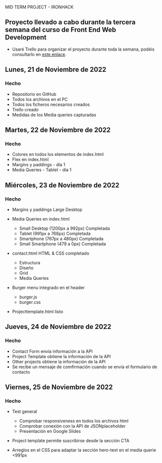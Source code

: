 MID TERM PROJECT - IRONHACK

## Proyecto llevado a cabo durante la tercera semana del curso de Front End Web Development

- Usaré Trello para organizar el proyecto durante toda la semana, podéis consultarlo en [este enlace](https://trello.com/b/FQW0PrE7/midterm-projects).

## Lunes, 21 de Noviembre de 2022

### Hecho

- Repositorio en GitHub
- Todos los archivos en el PC
- Todos los ficheros necesarios creados
- Trello creado
- Medidas de los Media queries capturadas

## Martes, 22 de Noviembre de 2022

### Hecho

- Colores en todos los elementos de index.html
- Flex en index.html
- Margins y paddings - día 1
- Media Queries - Tablet - día 1

## Miércoles, 23 de Noviembre de 2022

### Hecho

- Margins y paddings Large Desktop
- Media Queries en index.html

  - Small Desktop (1200px a 992px) Completada
  - Tablet (991px a 768px) Completada
  - Smartphone (767px a 480px) Completada
  - Small Smartphone (479 a 0px) Completada

- contact.html HTML & CSS completado

  - Estructura
  - Diseño
  - Grid
  - Media Queries

- Burger menu integrado en el header

  - burger.js
  - burger.css

- Projecttemplate.html listo

## Jueves, 24 de Noviembre de 2022

### Hecho

- Contact Form envía información a la API
- Project Template obtiene la información de la API
- Other projects obtiene la información de la API
- Se recibe un mensaje de comfirmación cuando se envía el formulario de contacto

## Viernes, 25 de Noviembre de 2022

### Hecho

- Test general

  - Comprobar responsiveness en todos los archivos html
  - Comprobar conexión con la API de JSONplaceholder
  - Presentación en Google Slides

- Project template permite suscribirse desde la sección CTA
- Arreglos en el CSS para adaptar la sección hero-text en el media querie <991px
